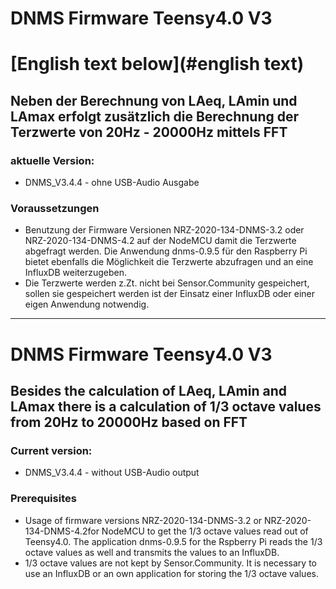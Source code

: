 # DNMS Firmware Teensy4.0 V3

# [English text below](#english text)

## Neben der Berechnung von LAeq, LAmin und LAmax erfolgt zusätzlich die Berechnung der Terzwerte von 20Hz - 20000Hz mittels FFT

### aktuelle Version:

- DNMS_V3.4.4 - ohne USB-Audio Ausgabe


### Voraussetzungen

- Benutzung der Firmware Versionen NRZ-2020-134-DNMS-3.2 oder NRZ-2020-134-DNMS-4.2 auf der NodeMCU damit die Terzwerte abgefragt werden. Die Anwendung dnms-0.9.5 für den Raspberry Pi bietet ebenfalls die Möglichkeit die Terzwerte abzufragen und an eine InfluxDB weiterzugeben.
- Die Terzwerte werden z.Zt. nicht bei Sensor.Community gespeichert, sollen sie gespeichert werden ist der Einsatz einer InfluxDB oder einer eigen Anwendung notwendig.


------------------------------------------------------------------------


# <a name="english text"></a>DNMS Firmware Teensy4.0 V3

## Besides the calculation of LAeq, LAmin and LAmax there is a calculation of 1/3 octave values from 20Hz to 20000Hz based on FFT

### Current version:

- DNMS_V3.4.4 - without USB-Audio output

### Prerequisites

- Usage of firmware versions NRZ-2020-134-DNMS-3.2 or NRZ-2020-134-DNMS-4.2for NodeMCU to get the 1/3 octave values read out of Teensy4.0. The application dnms-0.9.5 for the Rspberry Pi reads the 1/3 octave values as well and transmits the values to an InfluxDB.
- 1/3 octave values are not kept by Sensor.Community. It is necessary to use an InfluxDB or an own application for storing the 1/3 octave values.

